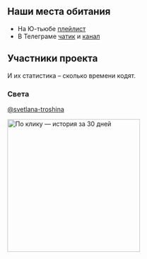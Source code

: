 ## Наши места обитания

- На Ю-тьюбе [плейлист](https://youtube.com/playlist?list=PLp85Etu01sAeBI6qD1oNRC7EKhF5CoeKg)
- В Телеграме [чатик](https://t.me/joinchat/AAAAAEA0JFJZyv5ahegcVQ) и [канал](https://t.me/joinchat/AAAAAEKmPzju-Mxu9paz3A)


## Участники проекта

И их статистика – сколько времени кодят.


### Света

[@svetlana-troshina](http://github.com/svetlana-troshina)

[<img src="https://wakatime.com/share/@svetlana/77469ef3-fc3a-4ed9-86da-111f24ef35c1.png" height="300" alt="По клику — история за 30 дней"/>](https://wakatime.com/share/@svetlana/2592d30e-b47d-4d8e-9075-42b2dc24b44b.svg)
